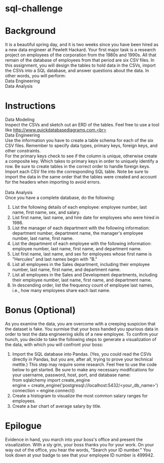 # sql-challenge

# Background<br>
It is a beautiful spring day, and it is two weeks since you have been hired as a new data engineer at Pewlett Hackard. Your first major task is a research project on employees of the corporation from the 1980s and 1990s. All that remain of the database of employees from that period are six CSV files.
In this assignment, you will design the tables to hold data in the CSVs, import the CSVs into a SQL database, and answer questions about the data. In other words, you will perform:<br>
Data Engineering <br>
Data Analysis<br>

# Instructions<br>
Data Modeling<br>
Inspect the CSVs and sketch out an ERD of the tables. Feel free to use a tool like http://www.quickdatabasediagrams.com.<br>
<br>
Data Engineering<br>
Use the information you have to create a table schema for each of the six CSV files. Remember to specify data types, primary keys, foreign keys, and other constraints.<br>
For the primary keys check to see if the column is unique, otherwise create a composite key. Which takes to primary keys in order to uniquely identify a row.
Be sure to create tables in the correct order to handle foreign keys.<br>
Import each CSV file into the corresponding SQL table. Note be sure to import the data in the same order that the tables were created and account for the headers when importing to avoid errors.<br>
<br>
Data Analysis<br>
Once you have a complete database, do the following:<br>
1. List the following details of each employee: employee number, last name, first name, sex, and salary.<br>
2. List first name, last name, and hire date for employees who were hired in 1986.<br>
3. List the manager of each department with the following information: department number, department name, the manager's employee number, last name, first name.<br>
4. List the department of each employee with the following information: employee number, last name, first name, and department name.<br>
5. List first name, last name, and sex for employees whose first name is "Hercules" and last names begin with "B."<br>
6. List all employees in the Sales department, including their employee number, last name, first name, and department name.<br>
7. List all employees in the Sales and Development departments, including their employee number, last name, first name, and department name. <br>
8. In descending order, list the frequency count of employee last names, i.e., how many employees share each last name.<br>

# Bonus (Optional)<br>
As you examine the data, you are overcome with a creeping suspicion that the dataset is fake. You surmise that your boss handed you spurious data in order to test the data engineering skills of a new employee. To confirm your hunch, you decide to take the following steps to generate a visualization of the data, with which you will confront your boss:<br>
1. Import the SQL database into Pandas. (Yes, you could read the CSVs directly in Pandas, but you are, after all, trying to prove your technical mettle.) This step may require some research. Feel free to use the code below to get started. Be sure to make any necessary modifications for your username, password, host, port, and database name:<br>
from sqlalchemy import create_engine<br>
engine = create_engine('postgresql://localhost:5432/<your_db_name>')<br>
connection = engine.connect()<br>
2. Create a histogram to visualize the most common salary ranges for employees.<br>
3. Create a bar chart of average salary by title.<br>

# Epilogue<br>
Evidence in hand, you march into your boss's office and present the visualization. With a sly grin, your boss thanks you for your work. On your way out of the office, you hear the words, "Search your ID number." You look down at your badge to see that your employee ID number is 499942.<br>